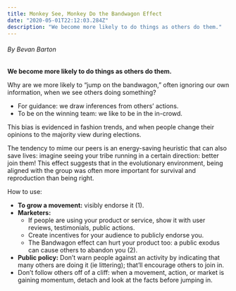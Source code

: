 ```yaml
---
title: Monkey See, Monkey Do the Bandwagon Effect
date: "2020-05-01T22:12:03.284Z"
description: "We become more likely to do things as others do them."
---
```


###### By Bevan Barton

**We become more likely to do things as others do them.**

Why are we more likely to “jump on the bandwagon,” often ignoring our own information, when we see others doing something?

- For guidance: we draw inferences from others’ actions.
- To be on the winning team: we like to be in the in-crowd.

This bias is evidenced in fashion trends, and when people change their opinions to the majority view during elections.

The tendency to mime our peers is an energy-saving heuristic that can also save lives: imagine seeing your tribe running in a certain direction: better join them! This effect suggests that in the evolutionary environment, being aligned with the group was often more important for survival and reproduction than being right.

How to use:

- **To grow a movement:** visibly endorse it (1).
- **Marketers:**
  - If people are using your product or service, show it with user reviews, testimonials, public actions.
  - Create incentives for your audience to publicly endorse you.
  - The Bandwagon effect can hurt your product too: a public exodus can cause others to abandon you (2).
- **Public policy:** Don’t warn people against an activity by indicating that many others are doing it (ie littering); that’ll encourage others to join in.
- Don’t follow others off of a cliff: when a movement, action, or market is gaining momentum, detach and look at the facts before jumping in.
